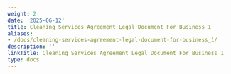 ```yaml
---
weight: 2
date: '2025-06-12'
title: Cleaning Services Agreement Legal Document For Business 1
aliases:
- /docs/cleaning-services-agreement-legal-document-for-business_1/
description: ''
linkTitle: Cleaning Services Agreement Legal Document For Business 1
type: docs
---
```


